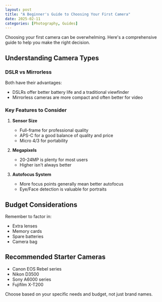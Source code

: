 ```yaml
---
layout: post
title: "A Beginner's Guide to Choosing Your First Camera"
date: 2025-02-11
categories: [Photography, Guides]
---
```


Choosing your first camera can be overwhelming. Here's a comprehensive guide to help you make the right decision.

## Understanding Camera Types

### DSLR vs Mirrorless
Both have their advantages:
- DSLRs offer better battery life and a traditional viewfinder
- Mirrorless cameras are more compact and often better for video

### Key Features to Consider

1. **Sensor Size**
   - Full-frame for professional quality
   - APS-C for a good balance of quality and price
   - Micro 4/3 for portability

2. **Megapixels**
   - 20-24MP is plenty for most users
   - Higher isn't always better

3. **Autofocus System**
   - More focus points generally mean better autofocus
   - Eye/Face detection is valuable for portraits

## Budget Considerations

Remember to factor in:
- Extra lenses
- Memory cards
- Spare batteries
- Camera bag

## Recommended Starter Cameras

- Canon EOS Rebel series
- Nikon D3500
- Sony A6000 series
- Fujifilm X-T200

Choose based on your specific needs and budget, not just brand names.